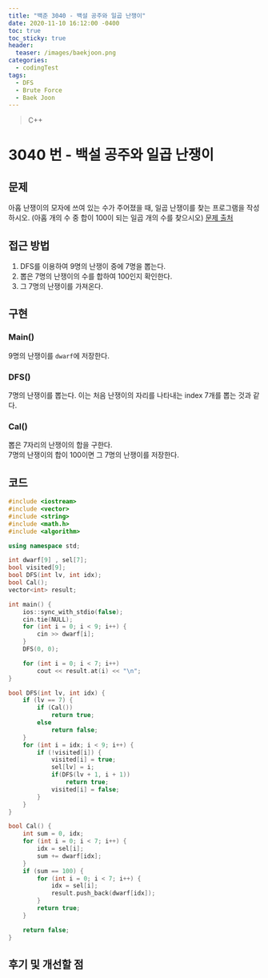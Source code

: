 ```yaml
---
title: "백준 3040 - 백설 공주와 일곱 난쟁이"
date: 2020-11-10 16:12:00 -0400
toc: true
toc_sticky: true
header:
  teaser: /images/baekjoon.png
categories: 
  - codingTest
tags:
  - DFS
  - Brute Force
  - Baek Joon
---
```


> C++ 

3040 번 - 백설 공주와 일곱 난쟁이
=============
 
## 문제
아홉 난쟁이의 모자에 쓰여 있는 수가 주어졌을 때, 일곱 난쟁이를 찾는 프로그램을 작성하시오. (아홉 개의 수 중 합이 100이 되는 일곱 개의 수를 찾으시오)
[문제 출처](https://www.acmicpc.net/problem/3040)

## 접근 방법 
1. DFS를 이용하여 9명의 난쟁이 중에 7명을 뽑는다.
2. 뽑은 7명의 난쟁이의 수를 합하여 100인지 확인한다.
3. 그 7명의 난쟁이를 가져온다.

## 구현

### Main()
9명의 난쟁이를 `dwarf`에 저장한다.

### DFS()
7명의 난쟁이를 뽑는다. 이는 처음 난쟁이의 자리를 나타내는 index 7개를 뽑는 것과 같다.

### Cal()
뽑은 7자리의 난쟁이의 합을 구한다.  
7명의 난쟁이의 합이 100이면 그 7명의 난쟁이를 저장한다.

## 코드
```c++
#include <iostream>
#include <vector>
#include <string>
#include <math.h>
#include <algorithm>

using namespace std;

int dwarf[9] , sel[7];
bool visited[9];
bool DFS(int lv, int idx);
bool Cal();
vector<int> result;

int main() {
    ios::sync_with_stdio(false);
    cin.tie(NULL);
    for (int i = 0; i < 9; i++) {
        cin >> dwarf[i];
    }
    DFS(0, 0);

    for (int i = 0; i < 7; i++)
        cout << result.at(i) << "\n";
}

bool DFS(int lv, int idx) {
    if (lv == 7) {
        if (Cal())
            return true;
        else
            return false;
    }
    for (int i = idx; i < 9; i++) {
        if (!visited[i]) {
            visited[i] = true;
            sel[lv] = i;
            if(DFS(lv + 1, i + 1))
                return true;
            visited[i] = false;
        }
    }
}

bool Cal() {
    int sum = 0, idx;
    for (int i = 0; i < 7; i++) {
        idx = sel[i];
        sum += dwarf[idx];
    }
    if (sum == 100) {
        for (int i = 0; i < 7; i++) {
            idx = sel[i];
            result.push_back(dwarf[idx]);
        }
        return true;
    }

    return false;
}
```

## 후기 및 개선할 점
